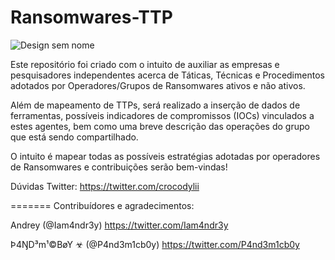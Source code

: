 # Ransomwares-TTP

![Design sem nome](https://github.com/crocodyli/Ransomwares-TTP/assets/113185400/4b8c8e8c-4d91-4d3a-8a18-cddb87feb78a)

Este repositório foi criado com o intuito de auxiliar as empresas e pesquisadores independentes acerca de Táticas, Técnicas e Procedimentos adotados por Operadores/Grupos de Ransomwares ativos e não ativos. 

Além de mapeamento de TTPs, será realizado a inserção de dados de ferramentas, possíveis indicadores de compromissos (IOCs) vinculados a estes agentes, bem como uma breve descrição das operações do grupo que está sendo compartilhado. 

O intuito é mapear todas as possíveis estratégias adotadas por operadores de Ransomwares e contribuições serão bem-vindas! 

Dúvidas
Twitter: https://twitter.com/crocodylii 




=======
Contribuídores e agradecimentos: 

Andrey (@Iam4ndr3y) https://twitter.com/Iam4ndr3y

Þ4ŊD³m¹©BøY ☣ (@P4nd3m1cb0y) https://twitter.com/P4nd3m1cb0y

